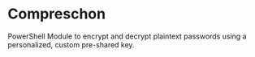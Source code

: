 # Compreschon
PowerShell Module to encrypt and decrypt plaintext passwords using a personalized, custom pre-shared key.
